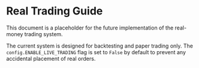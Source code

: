 # Real Trading Guide

This document is a placeholder for the future implementation of the real-money trading system.

The current system is designed for backtesting and paper trading only. The `config.ENABLE_LIVE_TRADING` flag is set to `False` by default to prevent any accidental placement of real orders.